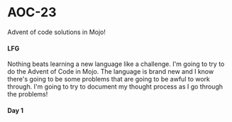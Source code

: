 # AOC-23
Advent of code solutions in Mojo!

#### LFG
Nothing beats learning a new language like a challenge.  I'm going to try to do the Advent of Code in Mojo. The language is brand new and I know there's going to be some problems that are going to be awful to work through.  I'm going to try to document my thought process as I go through the problems!

#### Day 1
